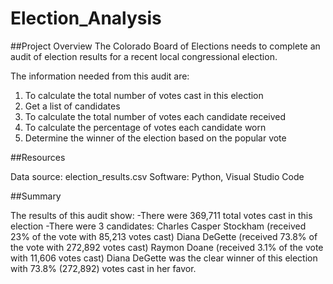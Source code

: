 # Election_Analysis

##Project Overview
The Colorado Board of Elections needs to complete an audit of election results for a recent local congressional election.

The information needed from this audit are:

1. To calculate the total number of votes cast in this election
2. Get a list of candidates 
3. To calculate the total number of votes each candidate received
4. To calculate the percentage of votes each candidate worn
5. Determine the winner of the election based on the popular vote

##Resources

Data source: election_results.csv
Software: Python, Visual Studio Code

##Summary

The results of this audit show:
-There were 369,711 total votes cast in this election
-There were 3 candidates:
  Charles Casper Stockham (received 23% of the vote with 85,213 votes cast)
  Diana DeGette (received 73.8% of the vote with 272,892 votes cast)
  Raymon Doane (received 3.1% of the vote with 11,606 votes cast)
Diana DeGette was the clear winner of this election with 73.8% (272,892) votes cast in her favor.
 
  

